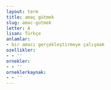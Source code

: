 ```yaml
---
layout: term
title: amaç gütmek
slug: amac-gutmek
letter: A
lisan: Türkçe
anlamlar:
- bir amacı gerçekleştirmeye çalışmak
ozellikler:
- - ''
ornekler:
- - ''
orneklerkaynak:
- - ''
---
```

